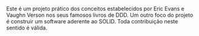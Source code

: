 Este é um projeto prático dos conceitos estabelecidos por Eric Evans e Vaughn Verson nos seus famosos livros de DDD.
Um outro foco do projeto é construir um software aderente ao SOLID. Toda contribuição neste sentido é válida.
